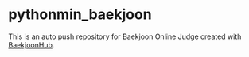 # pythonmin_baekjoon
This is an auto push repository for Baekjoon Online Judge created with [BaekjoonHub](https://github.com/BaekjoonHub/BaekjoonHub).
